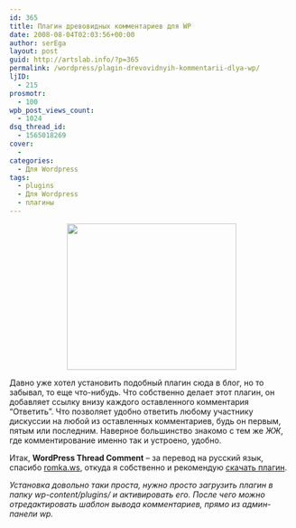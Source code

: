 ```yaml
---
id: 365
title: Плагин древовидных комментариев для WP
date: 2008-08-04T02:03:56+00:00
author: serEga
layout: post
guid: http://artslab.info/?p=365
permalink: /wordpress/plagin-drevovidnyih-kommentarii-dlya-wp/
ljID:
  - 215
prosmotr:
  - 100
wpb_post_views_count:
  - 1024
dsq_thread_id:
  - 1565018269
cover:
  -
categories:
  - Для Wordpress
tags:
  - plugins
  - Для Wordpress
  - плагины
---
```

<center>
  <a href="http://googledrive.com/host/0B9lHVSSSdxdxd0hjdUdmRzY3Tjg/drevovidnie_comments.jpg"><img src="http://googledrive.com/host/0B9lHVSSSdxdxd0hjdUdmRzY3Tjg/drevovidnie_comments-300x259.jpg" alt="" title="drevovidnie_comments" width="300" height="259" class="alignnone size-medium wp-image-836" /></a>
</center>



Давно уже хотел установить подобный плагин сюда в блог, но то забывал, то еще что-нибудь. Что собственно делает этот плагин, он добавляет ссылку внизу каждого оставленного комментария &#8220;Ответить&#8221;. Что позволяет удобно ответить любому участнику дискуссии на любой из оставленных комментариев, будь он первым, пятым или последним. Наверное большинство знакомо с тем же _ЖЖ_, где комментирование именно так и устроено, удобно.

Итак, **WordPress Thread Comment** &#8211; за перевод на русский язык, спасибо <a href="http://romka.ws/" target="_blank">romka.ws</a>, откуда я собственно и рекомендую <a href="http://romka.ws/drevovidnye-kommentarii-v-wordpress/" target="_blank">скачать плагин</a>.

_Установка довольно таки проста, нужно просто загрузить плагин в папку wp-content/plugins/ и активировать его. После чего можно отредактировать шаблон вывода комментариев, прямо из админ-панели wp._